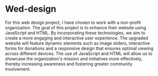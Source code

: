 # Wed-design

For this web design project, I have chosen to work with a non-profit organization. The goal of this project is to enhance their website using JavaScript and HTML. By incorporating these technologies, we aim to create a more engaging and interactive user experience. The upgraded website will feature dynamic elements such as image sliders, interactive forms for donations and a responsive design that ensures optimal viewing across different devices. The use of JavaScript and HTML will allow us to showcase the organization's mission and initiatives more effectively, thereby increasing awareness and fostering greater community involvement.
